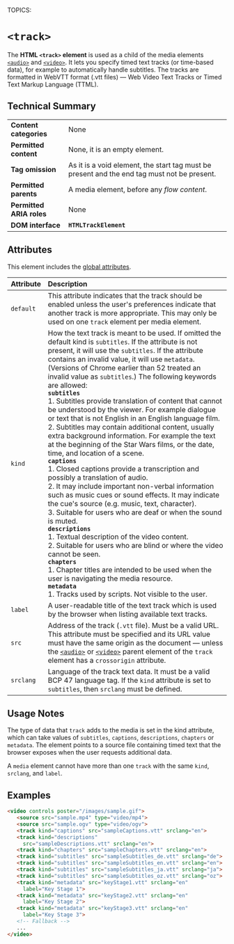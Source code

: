 TOPICS: <track>

# `<track>`

The **HTML `<track>` element** is used as a child of the media elements [`<audio>`](/en/webfrontend/<audio>)
and [`<video>`](/en/webfrontend/<video>). It lets you specify timed text tracks (or time-based data),
for example to automatically handle subtitles. The tracks are formatted in WebVTT format
(.vtt files) — Web Video Text Tracks or Timed Text Markup Language (TTML).

## Technical Summary

|  |  |
| :-- | :-- |
| **Content categories** | None |
| **Permitted content** | None, it is an empty element. |
| **Tag omission** | As it is a void element, the start tag must be present and the end tag must not be present. |
| **Permitted parents** | A media element, before any *flow content*. |
| **Permitted ARIA roles** | None |
| **DOM interface** | **`HTMLTrackElement`** |

## Attributes

This element includes the [global attributes](/en/webfrontend/HTML_Global_Attributes).

| Attribute | Description |
| :-- | :-- |
| `default` | This attribute indicates that the track should be enabled unless the user's preferences indicate that another track is more appropriate. This may only be used on one `track` element per media element. |
| `kind` | How the text track is meant to be used. If omitted the default kind is `subtitles`. If the attribute is not present, it will use the `subtitles`. If the attribute contains an invalid value, it will use `metadata`. (Versions of Chrome earlier than 52 treated an invalid value as `subtitles`.) The following keywords are allowed:<br>**`subtitles`**<br>1. Subtitles provide translation of content that cannot be understood by the viewer. For example dialogue or text that is not English in an English language film.<br>2. Subtitles may contain additional content, usually extra background information. For example the text at the beginning of the Star Wars films, or the date, time, and location of a scene.<br>**`captions`**<br>1. Closed captions provide a transcription and possibly a translation of audio.<br>2. It may include important non-verbal information such as music cues or sound effects. It may indicate the cue's source (e.g. music, text, character).<br>3. Suitable for users who are deaf or when the sound is muted.<br>**`descriptions`**<br>1. Textual description of the video content.<br>2. Suitable for users who are blind or where the video cannot be seen.<br>**`chapters`**<br>1. Chapter titles are intended to be used when the user is navigating the media resource.<br>**`metadata`**<br>1. Tracks used by scripts. Not visible to the user. |
| `label` | A user-readable title of the text track which is used by the browser when listing available text tracks. |
| `src` | Address of the track (`.vtt` file). Must be a valid URL. This attribute must be specified and its URL value must have the same origin as the document — unless the [`<audio>`](/en/webfrontend/<audio>) or [`<video>`](/en/webfrontend/<video>) parent element of the `track` element has a `crossorigin` attribute. |
| `srclang` | Language of the track text data. It must be a valid BCP 47 language tag. If the `kind` attribute is set to `subtitles`, then `srclang` must be defined. |

## Usage Notes

The type of data that `track` adds to the media is set in the kind attribute, which can take values
of `subtitles`, `captions`, `descriptions`, `chapters` or `metadata`. The element points to a source
file containing timed text that the browser exposes when the user requests additional data.

A `media` element cannot have more than one `track` with the same `kind`, `srclang`, and `label`.

## Examples

```html
<video controls poster="/images/sample.gif">
   <source src="sample.mp4" type="video/mp4">
   <source src="sample.ogv" type="video/ogv">
   <track kind="captions" src="sampleCaptions.vtt" srclang="en">
   <track kind="descriptions"
     src="sampleDescriptions.vtt" srclang="en">
   <track kind="chapters" src="sampleChapters.vtt" srclang="en">
   <track kind="subtitles" src="sampleSubtitles_de.vtt" srclang="de">
   <track kind="subtitles" src="sampleSubtitles_en.vtt" srclang="en">
   <track kind="subtitles" src="sampleSubtitles_ja.vtt" srclang="ja">
   <track kind="subtitles" src="sampleSubtitles_oz.vtt" srclang="oz">
   <track kind="metadata" src="keyStage1.vtt" srclang="en"
     label="Key Stage 1">
   <track kind="metadata" src="keyStage2.vtt" srclang="en"
     label="Key Stage 2">
   <track kind="metadata" src="keyStage3.vtt" srclang="en"
     label="Key Stage 3">
   <!-- Fallback -->
   ...
</video>
```
